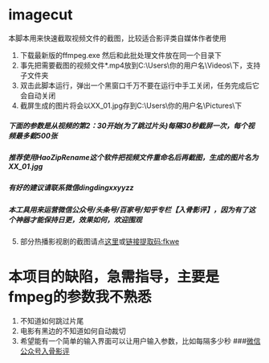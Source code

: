 # imagecut
本脚本用来快速截取视频文件的截图，比较适合影评类自媒体作者使用
1. 下载最新版的ffmpeg.exe 然后和此批处理文件放在同一个目录下
2. 事先把需要截图的视频文件*.mp4放到C:\Users\你的用户名\Videos\下，支持子文件夹
3. 双击此脚本运行，弹出一个黑窗口千万不要在运行中手工关闭，任务完成后它会自动关闭
4. 截屏生成的图片将会以XX_01.jpg存到C:\Users\你的用户名\Pictures\下
##### 下面的参数是从视频的第2：30开始(为了跳过片头)每隔30秒截屏一次，每个视频最多截500张
##### 推荐使用HaoZipRename这个软件把视频文件重命名后再截图，生成的图片名为XX_01.jgg
##### 有好的建议请联系微信dingdingxxyyzz
##### 本工具用来运营微信公众号/头条号/百家号/知乎专栏【入骨影评】，因为有了这个神器才能保持日更，效果如何，欢迎围观
5. 部分热播影视剧的截图请点[这里](https://shimo.im/docs/Px6JDYGrpQrprcvx "需要百度网盘app扫一扫")或[链接提取码:fkwe](https://pan.baidu.com/s/1gnQOtehnlERcic7B2iqz0A "提取码:fkwe 复制这段内容后打开百度网盘手机App，操作更方便哦")

# 本项目的缺陷，急需指导，主要是fmpeg的参数我不熟悉
1. 不知道如何跳过片尾
2. 电影有黑边的不知道如何自动裁切
3. 希望能有一个简单的输入界面可以让用户输入参数，比如每隔多少秒
###[微信公众号入骨影评](/公众号入骨影评.jpg "入骨影评")
